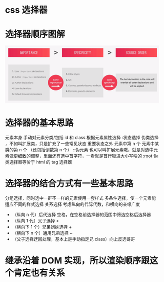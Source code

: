 # css 选择器

# 选择器顺序图解

![Selector Order](public/selectoOrder.png)

# 选择器的基本思路

元素本身
手动对元素分类/包括 id 和 class
根据元素属性选择
:状态选择 伪类选择 ，不如叫扩展类，只是扩充了一些常见状态
重要状态之外
元素中第 n 个
元素中某类的第 n 个
（还包括倒数第 n 个）
::伪元素 也可以叫扩展元素嗷，就是对选中元素做更细致的调整，里面还有选中首字符，一看就是首行锁进大小写啥的
:root 伪类选择器等价于 html 的 tag 选择器

# 选择器的结合方式有一些基本思路

分组选择，同时选中一群不一样的元素使用一套样式
多条件选择，使一个元素能适应不同的样式选择
关系选择 考虑纵向的代际代数，和横向的亲缘广度

- （纵向 n 代）后代选择 空格，在空格前选择器的范围中筛选空格后选择器
- （纵向 1 代）父子选择 >
- （横向下 1 个）兄弟姐妹选择 +
- （横向下 n 个）通用兄弟选择 ~
- （父子选择迂回处理，基本上是手动指定兄 class）向上反选哥哥

# 继承沿着 DOM 实现，所以渲染顺序跟这个肯定也有关系
